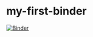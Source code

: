 # my-first-binder


[![Binder](https://mybinder.org/badge_logo.svg)](https://mybinder.org/v2/gh/cnzilani/my-first-binder.git/HEAD)
